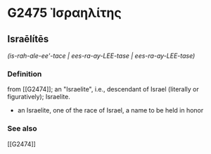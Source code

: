 # G2475 Ἰσραηλίτης

## Israēlítēs

_(is-rah-ale-ee'-tace | ees-ra-ay-LEE-tase | ees-ra-ay-LEE-tase)_

### Definition

from [[G2474]]; an "Israelite", i.e., descendant of Israel (literally or figuratively); Israelite.

- an Israelite, one of the race of Israel, a name to be held in honor

### See also

[[G2474]]


